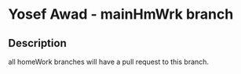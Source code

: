 # Yosef Awad - mainHmWrk branch

## Description

all homeWork branches will have a pull request to this branch.
